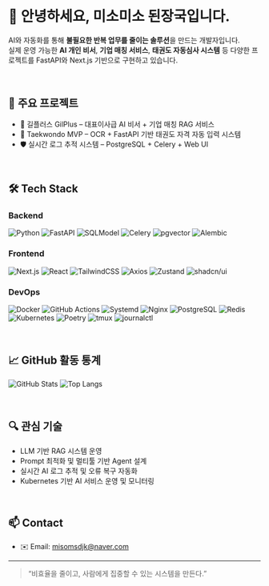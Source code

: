 # 👋 안녕하세요, 미소미소 된장국입니다.

AI와 자동화를 통해 **불필요한 반복 업무를 줄이는 솔루션**을 만드는 개발자입니다.  
실제 운영 가능한 **AI 개인 비서**, **기업 매칭 서비스**, **태권도 자동심사 시스템** 등 다양한 프로젝트를 FastAPI와 Next.js 기반으로 구현하고 있습니다.

<br/>

## 🚀 주요 프로젝트

- 🤖 길플러스 GilPlus – 대표이사급 AI 비서 + 기업 매칭 RAG 서비스  
- 🥋 Taekwondo MVP – OCR + FastAPI 기반 태권도 자격 자동 입력 시스템  
- 🛡 실시간 로그 추적 시스템 – PostgreSQL + Celery + Web UI

<br/>

## 🛠️ Tech Stack

### Backend  
![Python](https://img.shields.io/badge/Python-3.12-blue?logo=python&logoColor=white)
![FastAPI](https://img.shields.io/badge/FastAPI-0.110.0-009688?logo=fastapi)
![SQLModel](https://img.shields.io/badge/SQLModel-%20-lightgrey)
![Celery](https://img.shields.io/badge/Celery-5.5.0-%2300C7B7?logo=celery)
![pgvector](https://img.shields.io/badge/pgvector-PostgreSQL--extension-lightblue)
![Alembic](https://img.shields.io/badge/Alembic-Migration-lightgrey)

### Frontend  
![Next.js](https://img.shields.io/badge/Next.js-14-black?logo=next.js)
![React](https://img.shields.io/badge/React-19-blue?logo=react)
![TailwindCSS](https://img.shields.io/badge/TailwindCSS-%2338B2AC?logo=tailwindcss&logoColor=white)
![Axios](https://img.shields.io/badge/Axios-HTTPClient-blue)
![Zustand](https://img.shields.io/badge/Zustand-StateManagement-orange)
![shadcn/ui](https://img.shields.io/badge/shadcn%2Fui-ComponentLibrary-green)

### DevOps  
![Docker](https://img.shields.io/badge/Docker-%230db7ed.svg?logo=docker&logoColor=white)
![GitHub Actions](https://img.shields.io/badge/GitHub%20Actions-Automation-blue?logo=githubactions)
![Systemd](https://img.shields.io/badge/systemd-ServiceManager-informational)
![Nginx](https://img.shields.io/badge/Nginx-ReverseProxy-green?logo=nginx)
![PostgreSQL](https://img.shields.io/badge/PostgreSQL-17-blue?logo=postgresql)
![Redis](https://img.shields.io/badge/Redis-7.2-red?logo=redis)
![Kubernetes](https://img.shields.io/badge/Kubernetes-1.33-blue?logo=kubernetes)
![Poetry](https://img.shields.io/badge/Poetry-PackageManager-%236e4c13)
![tmux](https://img.shields.io/badge/Tmux-Terminal-lightgrey)
![journalctl](https://img.shields.io/badge/journalctl-Logs-lightblue)

<br/>

## 📈 GitHub 활동 통계

![GitHub Stats](https://github-readme-stats.vercel.app/api?username=misosiruda&show_icons=true&theme=tokyonight)
![Top Langs](https://github-readme-stats.vercel.app/api/top-langs/?username=misosiruda&layout=compact)

<br/>

## 🔍 관심 기술

- LLM 기반 RAG 시스템 운영
- Prompt 최적화 및 멀티툴 기반 Agent 설계
- 실시간 AI 로그 추적 및 오류 복구 자동화
- Kubernetes 기반 AI 서비스 운영 및 모니터링

<br/>

## 📫 Contact

- ✉️ Email: misomsdjk@naver.com 

---

> “비효율을 줄이고, 사람에게 집중할 수 있는 시스템을 만든다.”

